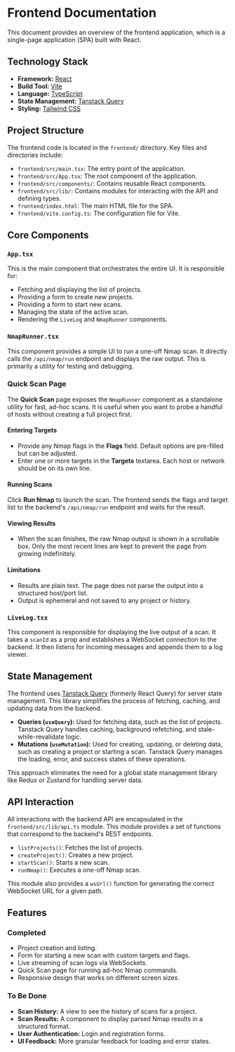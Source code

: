 # Frontend Documentation

This document provides an overview of the frontend application, which is a single-page application (SPA) built with React.

## Technology Stack

-   **Framework:** [React](https://reactjs.org/)
-   **Build Tool:** [Vite](https://vitejs.dev/)
-   **Language:** [TypeScript](https://www.typescriptlang.org/)
-   **State Management:** [Tanstack Query](https://tanstack.com/query/latest)
-   **Styling:** [Tailwind CSS](https://tailwindcss.com/)

## Project Structure

The frontend code is located in the `frontend/` directory. Key files and directories include:

-   `frontend/src/main.tsx`: The entry point of the application.
-   `frontend/src/App.tsx`: The root component of the application.
-   `frontend/src/components/`: Contains reusable React components.
-   `frontend/src/lib/`: Contains modules for interacting with the API and defining types.
-   `frontend/index.html`: The main HTML file for the SPA.
-   `frontend/vite.config.ts`: The configuration file for Vite.

## Core Components

### `App.tsx`

This is the main component that orchestrates the entire UI. It is responsible for:
-   Fetching and displaying the list of projects.
-   Providing a form to create new projects.
-   Providing a form to start new scans.
-   Managing the state of the active scan.
-   Rendering the `LiveLog` and `NmapRunner` components.

### `NmapRunner.tsx`

This component provides a simple UI to run a one-off Nmap scan. It directly calls the `/api/nmap/run` endpoint and displays the raw output. This is primarily a utility for testing and debugging.

### Quick Scan Page

The **Quick Scan** page exposes the `NmapRunner` component as a standalone utility for fast, ad-hoc scans. It is useful when you want to probe a handful of hosts without creating a full project first.

#### Entering Targets

- Provide any Nmap flags in the **Flags** field. Default options are pre-filled but can be adjusted.
- Enter one or more targets in the **Targets** textarea. Each host or network should be on its own line.

#### Running Scans

Click **Run Nmap** to launch the scan. The frontend sends the flags and target list to the backend's `/api/nmap/run` endpoint and waits for the result.

#### Viewing Results

- When the scan finishes, the raw Nmap output is shown in a scrollable box. Only the most recent lines are kept to prevent the page from growing indefinitely.

#### Limitations

- Results are plain text. The page does not parse the output into a structured host/port list.
- Output is ephemeral and not saved to any project or history.

### `LiveLog.tsx`

This component is responsible for displaying the live output of a scan. It takes a `scanId` as a prop and establishes a WebSocket connection to the backend. It then listens for incoming messages and appends them to a log viewer.

## State Management

The frontend uses [Tanstack Query](https://tanstack.com/query/latest) (formerly React Query) for server state management. This library simplifies the process of fetching, caching, and updating data from the backend.

-   **Queries (`useQuery`):** Used for fetching data, such as the list of projects. Tanstack Query handles caching, background refetching, and stale-while-revalidate logic.
-   **Mutations (`useMutation`):** Used for creating, updating, or deleting data, such as creating a project or starting a scan. Tanstack Query manages the loading, error, and success states of these operations.

This approach eliminates the need for a global state management library like Redux or Zustand for handling server data.

## API Interaction

All interactions with the backend API are encapsulated in the `frontend/src/lib/api.ts` module. This module provides a set of functions that correspond to the backend's REST endpoints.

-   `listProjects()`: Fetches the list of projects.
-   `createProject()`: Creates a new project.
-   `startScan()`: Starts a new scan.
-   `runNmap()`: Executes a one-off Nmap scan.

This module also provides a `wsUrl()` function for generating the correct WebSocket URL for a given path.

## Features

### Completed
-   Project creation and listing.
-   Form for starting a new scan with custom targets and flags.
-   Live streaming of scan logs via WebSockets.
-   Quick Scan page for running ad-hoc Nmap commands.
-   Responsive design that works on different screen sizes.

### To Be Done
-   **Scan History:** A view to see the history of scans for a project.
-   **Scan Results:** A component to display parsed Nmap results in a structured format.
-   **User Authentication:** Login and registration forms.
-   **UI Feedback:** More granular feedback for loading and error states.
